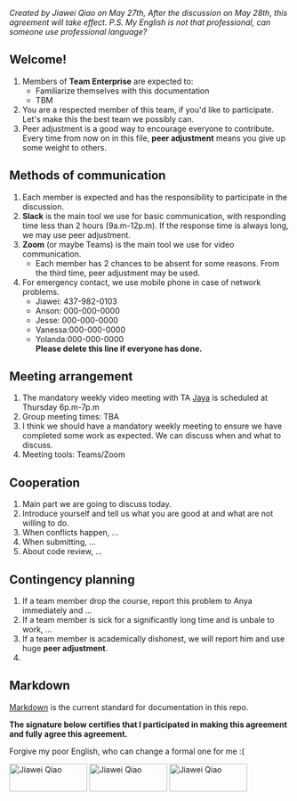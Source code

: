 *Created by Jiawei Qiao on May 27th,*
*After the discussion on May 28th, this agreement will take effect.*
*P.S. My English is not that professional, can someone use professional language?*
## Welcome!
1. Members of **Team Enterprise**  are expected to:
    * Familiarize themselves with this documentation
    * TBM
1. You are a respected member of this team, if you'd like to participate.  Let's make this the best team we possibly can.
1. Peer adjustment is a good way to encourage everyone to contribute. Every time from now on in this file, **peer adjustment** means you give up some weight to others.

## Methods of communication
1. Each member is expected and has the responsibility to participate in the discussion. 
1. **Slack** is the main tool we use for basic communication, with responding time less than 2 hours (9a.m-12p.m). If the response time is always long, we may use peer adjustment.
1. **Zoom** (or maybe Teams) is the main tool we use for video communication.
    * Each member has 2 chances to be absent for some reasons. From the third time, peer adjustment may be used.
1. For emergency contact, we use mobile phone in case of network problems.
    * Jiawei: 437-982-0103
    * Anson:  000-000-0000
    * Jesse:  000-000-0000
    * Vanessa:000-000-0000
    * Yolanda:000-000-0000  
    **Please delete this line if everyone has done.**

## Meeting arrangement
1. The mandatory weekly video meeting with TA [Jaya](https://github.com/jthara) is scheduled at Thursday 6p.m-7p.m
1. Group meeting times: TBA
1. I think we should have a mandatory weekly meeting to ensure we have completed some work as expected. We can discuss when and what to discuss.
1. Meeting tools: Teams/Zoom

## Cooperation
1. Main part we are going to discuss today.
1. Introduce yourself and tell us what you are good at and what are not willing to do.
1. When conflicts happen, ...
1. When submitting, ...
1. About code review, ...

## Contingency planning
1. If a team member drop the course, report this problem to Anya immediately and ...
1. If a team member is sick for a significantly long time and is unbale to work, ...
1. If a team member is academically dishonest, we will report him and use huge **peer adjustment**.
1. 

## Markdown
[Markdown](https://www.markdownguide.org/basic-syntax/) is the current standard for documentation in this repo.


**The signature below certifies that I participated in making this agreement and fully agree this agreement.**

Forgive my poor English, who can change a formal one for me :(

<img src="https://raw.githubusercontent.com/CSCC01/team_01-project/master/res/signature/Jiawei_sig.jpg?token=AOY5G3WTHQPLDIRL6RARTNK63CAOK" width="140" height="50" alt="Jiawei Qiao">  <img src="https://raw.githubusercontent.com/CSCC01/team_01-project/master/res/signature/Jiawei_sig.jpg?token=AOY5G3WTHQPLDIRL6RARTNK63CAOK" width="140" height="50" alt="Jiawei Qiao">  <img src="https://raw.githubusercontent.com/CSCC01/team_01-project/master/res/signature/Jiawei_sig.jpg?token=AOY5G3WTHQPLDIRL6RARTNK63CAOK" width="140" height="50" alt="Jiawei Qiao">
